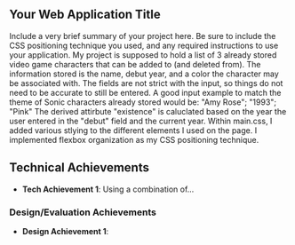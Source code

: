 ## Your Web Application Title
Include a very brief summary of your project here. Be sure to include the CSS positioning technique you used, and any required instructions to use your application.
My project is supposed to hold a list of 3 already stored video game characters that can be added to (and deleted from). 
The information stored is the name, debut year, and a color the character may be associated with. 
The fields are not strict with the input, so things do not need to be accurate to still be entered. 
A good input example to match the theme of Sonic characters already stored would be: "Amy Rose"; "1993"; "Pink"
The derived attirbute "existence" is caluclated based on the year the user entered in the "debut" field and the current year.
Within main.css, I added various stlying to the different elements I used on the page. I implemented flexbox organization as my CSS positioning technique. 

## Technical Achievements
- **Tech Achievement 1**: Using a combination of...

### Design/Evaluation Achievements
- **Design Achievement 1**: 
